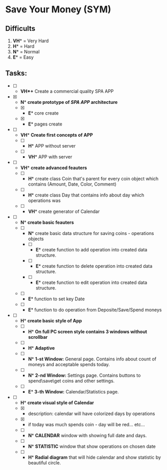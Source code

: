 # Save Your Money (SYM)

## Difficults

1. **VH**\* = Very Hard
2. **H**\* = Hard
3. **N**\* = Normal
4. **E**\* = Easy

## Tasks:

- [ ] - **VH\*+** Сreate a commercial quality SPA APP

- [x] - **N**\* **create prototype of _SPA APP_ architecture**
  - [x] - **E**\* core create
  - [x] - **E**\* pages create

- [ ] - **VH**\* **Create first concepts of APP**
  - [ ] - **H**\* APP without server
  - [ ] - **VH**\* APP with server

- [ ] - **VH**\* **create advanced feauters**
  - [ ] - **H**\* create class Coin that's parent for every coin object which contains (Amount, Date, Color, Comment)
  - [ ] - **H**\* create class Day that contains info about day which operations was
  - [ ] - **VH**\* create generator of Calendar

- [ ] - **N**\* **create basic feauters**
  - [ ] - **N**\* create basic data structure for saving coins - operations objects
    - [ ] - **E**\* create function to add operation into created data structure.
    - [ ] - **E**\* create function to delete operation into created data structure.
    - [ ] - **E**\* create function to edit operation into created data structure.
  - [ ] - **E**\* function to set key Date
  - [ ] - **E**\* function to do operation from Deposite/Save/Spend moneys

 - [ ] - **H**\* **create basic style of App**
   - [ ] - **H**\* **On full PC screen style contains 3 windows without scrollbar**
   - [ ] - **H**\* **Adaptive**
   - [ ] - **N**\* **1-st Window:** General page. Contains info about count of moneys and acceptable spends today.
   - [ ] - **N**\* **2-nd Window:** Settings page. Contains buttons to spend\save\get coins and other settings.
   - [ ] - **E**\* **3-th Window:** Calendar/Statistics page. 

 - [ ] - **H**\* **create visual style of Calendar**
   - [x] - description: calendar will have colorized days by operations
   - [x] - if today was much spends coin - day will be red... etc...
   - [ ] - **N**\* **CALENDAR** window with showing full date and days.
   - [ ] - **N**\* **STATISTIC** window that show operations on chosen date
   - [ ] - **H**\* **Radial diagram** that will hide calendar and show statistic by beautiful circle.